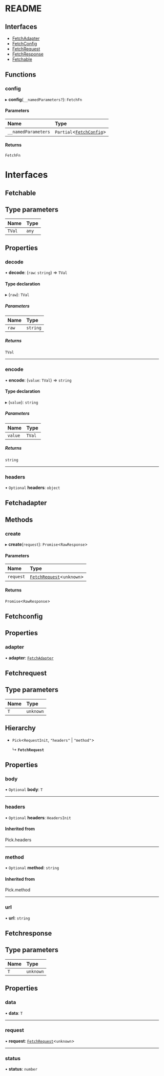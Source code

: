 # README

## Interfaces

- [FetchAdapter](#fetchadapter)
- [FetchConfig](#fetchconfig)
- [FetchRequest](#fetchrequest)
- [FetchResponse](#fetchresponse)
- [Fetchable](#fetchable)

## Functions

### config

▸ **config**(`__namedParameters?`): `FetchFn`

#### Parameters

| Name | Type |
| :------ | :------ |
| `__namedParameters` | `Partial`<[`FetchConfig`](#fetchconfig)\> |

#### Returns

`FetchFn`

# Interfaces

## Fetchable

## Type parameters

| Name | Type |
| :------ | :------ |
| `TVal` | `any` |

## Properties

### decode

• **decode**: (`raw`: `string`) => `TVal`

#### Type declaration

▸ (`raw`): `TVal`

##### Parameters

| Name | Type |
| :------ | :------ |
| `raw` | `string` |

##### Returns

`TVal`

___

### encode

• **encode**: (`value`: `TVal`) => `string`

#### Type declaration

▸ (`value`): `string`

##### Parameters

| Name | Type |
| :------ | :------ |
| `value` | `TVal` |

##### Returns

`string`

___

### headers

• `Optional` **headers**: `object`

## Fetchadapter

## Methods

### create

▸ **create**(`request`): `Promise`<`RawResponse`\>

#### Parameters

| Name | Type |
| :------ | :------ |
| `request` | [`FetchRequest`](#fetchrequest)<`unknown`\> |

#### Returns

`Promise`<`RawResponse`\>

## Fetchconfig

## Properties

### adapter

• **adapter**: [`FetchAdapter`](#fetchadapter)

## Fetchrequest

## Type parameters

| Name | Type |
| :------ | :------ |
| `T` | `unknown` |

## Hierarchy

- `Pick`<`RequestInit`, ``"headers"`` \| ``"method"``\>

  ↳ **`FetchRequest`**

## Properties

### body

• `Optional` **body**: `T`

___

### headers

• `Optional` **headers**: `HeadersInit`

#### Inherited from

Pick.headers

___

### method

• `Optional` **method**: `string`

#### Inherited from

Pick.method

___

### url

• **url**: `string`

## Fetchresponse

## Type parameters

| Name | Type |
| :------ | :------ |
| `T` | `unknown` |

## Properties

### data

• **data**: `T`

___

### request

• **request**: [`FetchRequest`](#fetchrequest)<`unknown`\>

___

### status

• **status**: `number`
